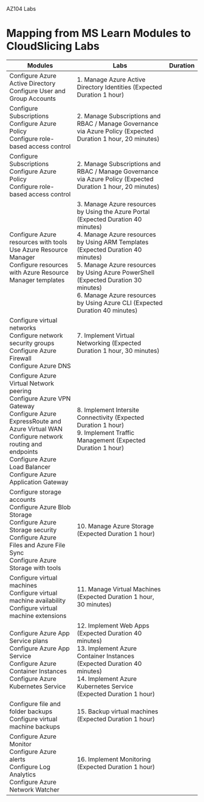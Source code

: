 AZ104 Labs
# Mapping from MS Learn Modules to CloudSlicing Labs


|Modules | Labs | Duration|
|---|---|---|
|Configure Azure Active Directory<BR>Configure User and Group Accounts|1.	Manage Azure Active Directory Identities (Expected Duration 1 hour)||
|Configure Subscriptions<br>Configure Azure Policy<br>Configure role-based access control|2.	Manage Subscriptions and RBAC / Manage Governance via Azure Policy (Expected Duration 1 hour, 20 minutes)||  
|Configure Subscriptions<BR>Configure Azure Policy<BR>Configure role-based access control|2.	Manage Subscriptions and RBAC / Manage Governance via Azure Policy (Expected Duration 1 hour, 20 minutes)||
|Configure Azure resources with tools<BR>Use Azure Resource Manager<BR>Configure resources with Azure Resource Manager templates|3.	Manage Azure resources by Using the Azure Portal (Expected Duration 40 minutes)<br>4.	Manage Azure resources by Using ARM Templates (Expected Duration 40 minutes)<br>5.	Manage Azure resources by Using Azure PowerShell (Expected Duration 30 minutes)<br>6.	Manage Azure resources by Using Azure CLI (Expected Duration 40 minutes)||
|Configure virtual networks<BR>Configure network security groups<BR>Configure Azure Firewall<BR>Configure Azure DNS|7.	Implement Virtual Networking (Expected Duration 1 hour, 30 minutes)||
|Configure Azure Virtual Network peering<BR>Configure Azure VPN Gateway<BR>Configure Azure ExpressRoute and Azure Virtual WAN<BR>Configure network routing and endpoints<BR>Configure Azure Load Balancer<BR>Configure Azure Application Gateway|8.	Implement Intersite Connectivity (Expected Duration 1 hour)<br>9.	Implement Traffic Management (Expected Duration 1 hour)||
|Configure storage accounts<BR>Configure Azure Blob Storage<BR>Configure Azure Storage security<BR>Configure Azure Files and Azure File Sync<BR>Configure Azure Storage with tools|10.	Manage Azure Storage (Expected Duration 1 hour)||
|Configure virtual machines<BR>Configure virtual machine availability<BR>Configure virtual machine extensions|11.	Manage Virtual Machines (Expected Duration 1 hour, 30 minutes)||
|Configure Azure App Service plans<BR>Configure Azure App Service<BR>Configure Azure Container Instances<BR>Configure Azure Kubernetes Service|12.	Implement Web Apps (Expected Duration 40 minutes)<br>13.	Implement Azure Container Instances (Expected Duration 40 minutes)<br>14.	Implement Azure Kubernetes Service (Expected Duration 1 hour)||
|Configure file and folder backups<BR>Configure virtual machine backups|15.	Backup virtual machines (Expected Duration 1 hour)||
|Configure Azure Monitor<BR>Configure Azure alerts<BR>Configure Log Analytics<BR>Configure Azure Network Watcher|16.	Implement Monitoring (Expected Duration 1 hour)||
  



